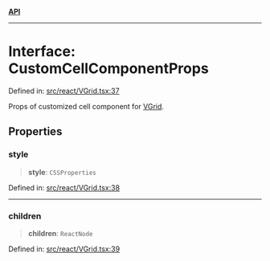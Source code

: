 [**API**](../../API.md)

***

# Interface: CustomCellComponentProps

Defined in: [src/react/VGrid.tsx:37](https://github.com/inokawa/virtua/blob/0ce0cc2cff2931917967ae53679917fd6b9407b9/src/react/VGrid.tsx#L37)

Props of customized cell component for [VGrid](../functions/experimental_VGrid.md).

## Properties

### style

> **style**: `CSSProperties`

Defined in: [src/react/VGrid.tsx:38](https://github.com/inokawa/virtua/blob/0ce0cc2cff2931917967ae53679917fd6b9407b9/src/react/VGrid.tsx#L38)

***

### children

> **children**: `ReactNode`

Defined in: [src/react/VGrid.tsx:39](https://github.com/inokawa/virtua/blob/0ce0cc2cff2931917967ae53679917fd6b9407b9/src/react/VGrid.tsx#L39)
